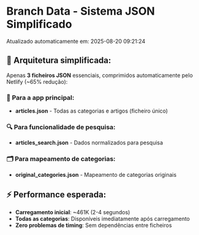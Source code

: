 # Branch Data - Sistema JSON Simplificado
Atualizado automaticamente em: 2025-08-20 09:21:24

## 🎯 Arquitetura simplificada:
Apenas **3 ficheiros JSON** essenciais, comprimidos automaticamente pelo Netlify (~65% redução):

### 📱 Para a app principal:
- **articles.json** - Todas as categorias e artigos (ficheiro único)

### 🔍 Para funcionalidade de pesquisa:
- **articles_search.json** - Dados normalizados para pesquisa

### 🗂️ Para mapeamento de categorias:
- **original_categories.json** - Mapeamento de categorias originais

## ⚡ Performance esperada:
- **Carregamento inicial**: ~461K (2-4 segundos)
- **Todas as categorias**: Disponíveis imediatamente após carregamento
- **Zero problemas de timing**: Sem dependências entre ficheiros
